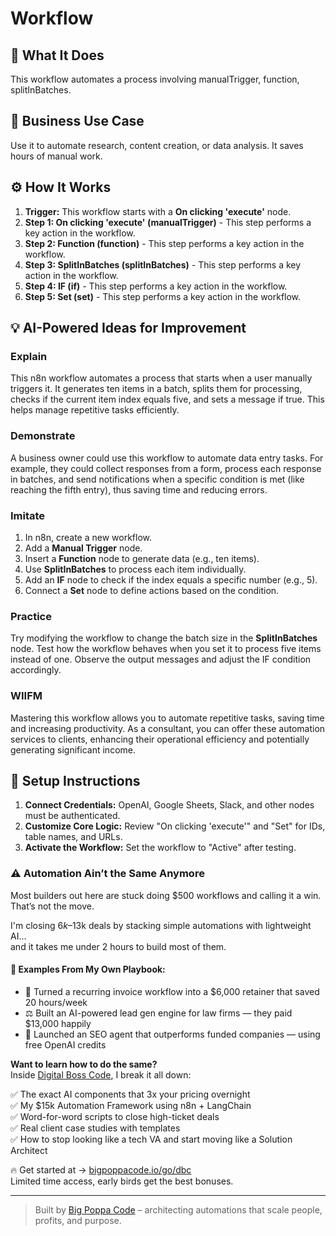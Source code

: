 # Workflow

## 🚀 What It Does
This workflow automates a process involving manualTrigger, function, splitInBatches.

## 💼 Business Use Case
Use it to automate research, content creation, or data analysis. It saves hours of manual work.

## ⚙️ How It Works
1.  **Trigger:** This workflow starts with a **On clicking 'execute'** node.
2. **Step 1: On clicking 'execute' (manualTrigger)** - This step performs a key action in the workflow.
3. **Step 2: Function (function)** - This step performs a key action in the workflow.
4. **Step 3: SplitInBatches (splitInBatches)** - This step performs a key action in the workflow.
5. **Step 4: IF (if)** - This step performs a key action in the workflow.
6. **Step 5: Set (set)** - This step performs a key action in the workflow.

## 💡 AI-Powered Ideas for Improvement
### Explain
This n8n workflow automates a process that starts when a user manually triggers it. It generates ten items in a batch, splits them for processing, checks if the current item index equals five, and sets a message if true. This helps manage repetitive tasks efficiently.

### Demonstrate
A business owner could use this workflow to automate data entry tasks. For example, they could collect responses from a form, process each response in batches, and send notifications when a specific condition is met (like reaching the fifth entry), thus saving time and reducing errors.

### Imitate
1. In n8n, create a new workflow.
2. Add a **Manual Trigger** node.
3. Insert a **Function** node to generate data (e.g., ten items).
4. Use **SplitInBatches** to process each item individually.
5. Add an **IF** node to check if the index equals a specific number (e.g., 5).
6. Connect a **Set** node to define actions based on the condition.

### Practice
Try modifying the workflow to change the batch size in the **SplitInBatches** node. Test how the workflow behaves when you set it to process five items instead of one. Observe the output messages and adjust the IF condition accordingly.

### WIIFM
Mastering this workflow allows you to automate repetitive tasks, saving time and increasing productivity. As a consultant, you can offer these automation services to clients, enhancing their operational efficiency and potentially generating significant income.

## 🔧 Setup Instructions
1. **Connect Credentials:** OpenAI, Google Sheets, Slack, and other nodes must be authenticated.
2. **Customize Core Logic:** Review "On clicking 'execute'" and "Set" for IDs, table names, and URLs.
3. **Activate the Workflow:** Set the workflow to "Active" after testing.

### ⚠️ Automation Ain’t the Same Anymore

Most builders out here are stuck doing $500 workflows and calling it a win.  
That’s not the move.  

I'm closing $6k–$13k deals by stacking simple automations with lightweight AI...  
and it takes me under 2 hours to build most of them.

#### 🧠 Examples From My Own Playbook:
- 🔁 Turned a recurring invoice workflow into a $6,000 retainer that saved 20 hours/week  
- ⚖️ Built an AI-powered lead gen engine for law firms — they paid $13,000 happily  
- 🚀 Launched an SEO agent that outperforms funded companies — using free OpenAI credits  

**Want to learn how to do the same?**  
Inside [Digital Boss Code](https://bigpoppacode.io/go/dbc), I break it all down:

✅ The exact AI components that 3x your pricing overnight  
✅ My $15k Automation Framework using n8n + LangChain  
✅ Word-for-word scripts to close high-ticket deals  
✅ Real client case studies with templates  
✅ How to stop looking like a tech VA and start moving like a Solution Architect  

🔥 Get started at → [bigpoppacode.io/go/dbc](https://bigpoppacode.io/go/dbc)  
Limited time access, early birds get the best bonuses.

---
> Built by [Big Poppa Code](https://bigpoppacode.io) – architecting automations that scale people, profits, and purpose.
